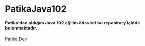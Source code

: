 # PatikaJava102
#### Patika'dan aldığım Java 102 eğitim ödevleri bu repository içinde bulunmaktadır.
[Patika.Dev](https://www.patika.dev)
